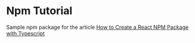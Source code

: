 # Npm Tutorial
Sample npm package for the article [How to Create a React NPM Package with Typescript](https://medium.com/@oliverlenton/how-to-create-a-react-npm-package-with-typescript-db9106dc9a23)